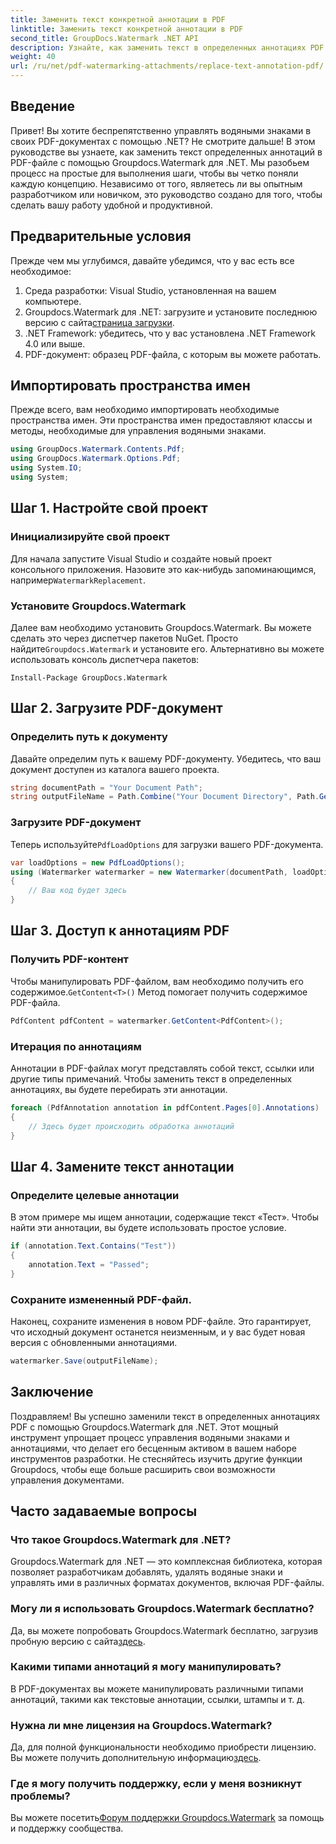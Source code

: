 ```yaml
---
title: Заменить текст конкретной аннотации в PDF
linktitle: Заменить текст конкретной аннотации в PDF
second_title: GroupDocs.Watermark .NET API
description: Узнайте, как заменить текст в определенных аннотациях PDF с помощью Groupdocs.Watermark для .NET, с помощью этого подробного пошагового руководства.
weight: 40
url: /ru/net/pdf-watermarking-attachments/replace-text-annotation-pdf/
---
```

## Введение
Привет! Вы хотите беспрепятственно управлять водяными знаками в своих PDF-документах с помощью .NET? Не смотрите дальше! В этом руководстве вы узнаете, как заменить текст определенных аннотаций в PDF-файле с помощью Groupdocs.Watermark для .NET. Мы разобьем процесс на простые для выполнения шаги, чтобы вы четко поняли каждую концепцию. Независимо от того, являетесь ли вы опытным разработчиком или новичком, это руководство создано для того, чтобы сделать вашу работу удобной и продуктивной.
## Предварительные условия
Прежде чем мы углубимся, давайте убедимся, что у вас есть все необходимое:
1. Среда разработки: Visual Studio, установленная на вашем компьютере.
2.  Groupdocs.Watermark для .NET: загрузите и установите последнюю версию с сайта[страница загрузки](https://releases.groupdocs.com/Watermark/net/).
3. .NET Framework: убедитесь, что у вас установлена .NET Framework 4.0 или выше.
4. PDF-документ: образец PDF-файла, с которым вы можете работать.
## Импортировать пространства имен
Прежде всего, вам необходимо импортировать необходимые пространства имен. Эти пространства имен предоставляют классы и методы, необходимые для управления водяными знаками.
```csharp
using GroupDocs.Watermark.Contents.Pdf;
using GroupDocs.Watermark.Options.Pdf;
using System.IO;
using System;
```
## Шаг 1. Настройте свой проект
### Инициализируйте свой проект
Для начала запустите Visual Studio и создайте новый проект консольного приложения. Назовите это как-нибудь запоминающимся, например`WatermarkReplacement`.
### Установите Groupdocs.Watermark
 Далее вам необходимо установить Groupdocs.Watermark. Вы можете сделать это через диспетчер пакетов NuGet. Просто найдите`Groupdocs.Watermark` и установите его. Альтернативно вы можете использовать консоль диспетчера пакетов:
```shell
Install-Package GroupDocs.Watermark
```
## Шаг 2. Загрузите PDF-документ
### Определить путь к документу
Давайте определим путь к вашему PDF-документу. Убедитесь, что ваш документ доступен из каталога вашего проекта.
```csharp
string documentPath = "Your Document Path";
string outputFileName = Path.Combine("Your Document Directory", Path.GetFileName(documentPath));
```
### Загрузите PDF-документ
 Теперь используйте`PdfLoadOptions` для загрузки вашего PDF-документа.
```csharp
var loadOptions = new PdfLoadOptions();
using (Watermarker watermarker = new Watermarker(documentPath, loadOptions))
{
    // Ваш код будет здесь
}
```
## Шаг 3. Доступ к аннотациям PDF
### Получить PDF-контент
 Чтобы манипулировать PDF-файлом, вам необходимо получить его содержимое.`GetContent<T>()` Метод помогает получить содержимое PDF-файла.
```csharp
PdfContent pdfContent = watermarker.GetContent<PdfContent>();
```
### Итерация по аннотациям
Аннотации в PDF-файлах могут представлять собой текст, ссылки или другие типы примечаний. Чтобы заменить текст в определенных аннотациях, вы будете перебирать эти аннотации.
```csharp
foreach (PdfAnnotation annotation in pdfContent.Pages[0].Annotations)
{
    // Здесь будет происходить обработка аннотаций
}
```
## Шаг 4. Замените текст аннотации
### Определите целевые аннотации
В этом примере мы ищем аннотации, содержащие текст «Тест». Чтобы найти эти аннотации, вы будете использовать простое условие.
```csharp
if (annotation.Text.Contains("Test"))
{
    annotation.Text = "Passed";
}
```
### Сохраните измененный PDF-файл.
Наконец, сохраните изменения в новом PDF-файле. Это гарантирует, что исходный документ останется неизменным, и у вас будет новая версия с обновленными аннотациями.
```csharp
watermarker.Save(outputFileName);
```

## Заключение
Поздравляем! Вы успешно заменили текст в определенных аннотациях PDF с помощью Groupdocs.Watermark для .NET. Этот мощный инструмент упрощает процесс управления водяными знаками и аннотациями, что делает его бесценным активом в вашем наборе инструментов разработки. Не стесняйтесь изучить другие функции Groupdocs, чтобы еще больше расширить свои возможности управления документами.
## Часто задаваемые вопросы
### Что такое Groupdocs.Watermark для .NET?
Groupdocs.Watermark для .NET — это комплексная библиотека, которая позволяет разработчикам добавлять, удалять водяные знаки и управлять ими в различных форматах документов, включая PDF-файлы.
### Могу ли я использовать Groupdocs.Watermark бесплатно?
 Да, вы можете попробовать Groupdocs.Watermark бесплатно, загрузив пробную версию с сайта[здесь](https://releases.groupdocs.com/).
### Какими типами аннотаций я могу манипулировать?
В PDF-документах вы можете манипулировать различными типами аннотаций, такими как текстовые аннотации, ссылки, штампы и т. д.
### Нужна ли мне лицензия на Groupdocs.Watermark?
 Да, для полной функциональности необходимо приобрести лицензию. Вы можете получить дополнительную информацию[здесь](https://purchase.groupdocs.com/buy).
### Где я могу получить поддержку, если у меня возникнут проблемы?
 Вы можете посетить[Форум поддержки Groupdocs.Watermark](https://forum.groupdocs.com/c/watermark/19) за помощь и поддержку сообщества.